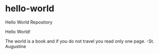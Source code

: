 # hello-world
Hello World Repository

Hello World!

The world is a book and if you do not travel you read only one page.
-St. Augustine
